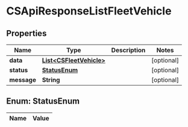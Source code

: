 
# CSApiResponseListFleetVehicle

## Properties
Name | Type | Description | Notes
------------ | ------------- | ------------- | -------------
**data** | [**List&lt;CSFleetVehicle&gt;**](CSFleetVehicle.md) |  |  [optional]
**status** | [**StatusEnum**](#StatusEnum) |  |  [optional]
**message** | **String** |  |  [optional]


<a name="StatusEnum"></a>
## Enum: StatusEnum
Name | Value
---- | -----



